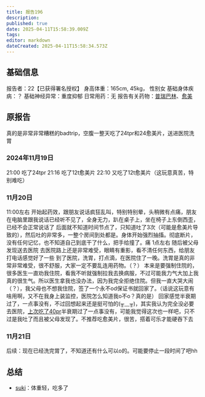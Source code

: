 ```yaml
---
title: 报告196
description: 
published: true
date: 2025-04-11T15:58:39.009Z
tags: 
editor: markdown
dateCreated: 2025-04-11T15:58:34.573Z
---
```


## 基础信息
报告者：22【已获得署名授权】
身高体重：165cm, 45kg， 性别女
基础身体疾病：？
基础神经异常：重度抑郁
日常用药：无
报告有关药物：[普瑞巴林](/drug/PR80)、[愈美](/drug/复方系列#愈美)

## 原报告
真的是非常非常糟糕的badtrip，空腹一整天吃了24tpr和24愈美片，送进医院洗胃
### 2024年11月19日
21:00 吃了24tpr
21:16 吃了12t愈美片
22:10 又吃了12t愈美片（这玩意真苦，特别难吃）
### 11月20日
11:00左右 开始起药效，跟朋友说话疯狂乱叫，特别特别晕，头稍微有点痛，朋友在电脑里跟我说话已经听不见了，全身无力，趴在桌子上，坐在椅子上东倒西歪，已经不会正常说话了
后面就不知道时间节点了，只知道吐了3次（可能是愈美片导致的），然后吐的非常多，一整个房间到处都是。身体开始强烈抽搐。彻底断片，没有任何记忆，也不知道自己到底干了什么，把手给撞了。痛
1点左右 随后被父母发现送去医院
去医院路上还是非常难受，眼睛有重影，看不清任何东西，给朋友打电话感觉好了一些
到了医院，洗胃，打点滴，在医院住了一晚。洗胃是真的非常非常难受，很不舒服，大家一定不要乱连用药物。（？）
本来是要强制住院的，很多医生一直劝我住院，看我不听就强制拉我去换病服，不过可能我力气大加上我真的很生气。所以医生拿我也没办法，因为我完全拒绝住院。但我一直大哭大闹（？），我父母也不想我住院，签了一个永不od保证书就回家了。（话说这玩意有啥用啊，又不在我身上装监控，医院怎么知道我o不o？真的是）
回家感觉半衰期过了，一点事没有，不过回想起来还是挺可怕的(╥﹏╥)，其实我认为完全没必要去医院，[上次吃了40pr](/report/RP193)半衰期过了一点事没有，可能我觉得这次也一样吧，只不过是我吐了而且被父母发现了。不推荐吃愈美片，很苦，搭着可乐才能硬吞下去
### 11月21日
后续：现在已经洗完胃了，不知道还有什么可以o的。可能要停止一段时间了吧hh

## 总结
- [suki](/t/suki)：体重轻，吃多了